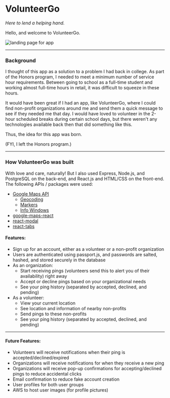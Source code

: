 # VolunteerGo
*Here to lend a helping hand.*

Hello, and welcome to VolunteerGo.

![landing page for app](https://imgur.com/jTPAnHz.png "VolunteerGo Landing Page")

--- 

### Background

I thought of this app as a solution to a problem I had back in college. As part of the Honors program, I needed to meet a minimum number of service hour requirements. Between going to school as a full-time student and working almost full-time hours in retail, it was difficult to squeeze in these hours.

It would have been great if I had an app, like VolunteerGo, where I could find non-profit organizations around me and send them a quick message to see if they needed me that day. I would have loved to volunteer in the 2-hour scheduled breaks during certain school days, but there weren't any technologies available back then that did something like this.

Thus, the idea for this app was born.

(FYI, I left the Honors program.)

---

### How VolunteerGo was built

With love and care, naturally! But I also used Express, Node.js, and PostgreSQL on the back-end, and React.js and HTML/CSS on the front-end. The following APIs / packages were used:
* [Google Maps API](https://developers.google.com/maps/documentation/javascript/tutorial)
  * [Geocoding](https://developers.google.com/maps/documentation/javascript/geocoding)
  * [Markers](https://developers.google.com/maps/documentation/javascript/markers)
  * [Info Windows](https://developers.google.com/maps/documentation/javascript/infowindows)
* [google-maps-react](https://www.npmjs.com/package/google-maps-react)
* [react-modal](https://www.npmjs.com/package/react-modal)
* [react-tabs](https://www.npmjs.com/package/react-tabs)

#### Features:

* Sign up for an account, either as a volunteer or a non-profit organization
* Users are authenticated using passport.js, and passwords are salted, hashed, and stored securely in the database
* As an organization:
  - Start receiving pings (volunteers send this to alert you of their availability) right away
  - Accept or decline pings based on your organizational needs
  - See your ping history (separated by accepted, declined, and pending)
* As a volunteer:
  - View your current location
  - See location and information of nearby non-profits
  - Send pings to these non-profits
  - See your ping history (separated by accepted, declined, and pending)

---

#### Future Features: 

- Volunteers will receive notifications when their ping is accepted/declined/expired
- Organizations will receive notifications for when they receive a new ping
- Organizations will receive pop-up confirmations for accepting/declined pings to reduce accidental clicks
- Email confirmation to reduce fake account creation
- User profiles for both user groups
- AWS to host user images (for profile pictures)
